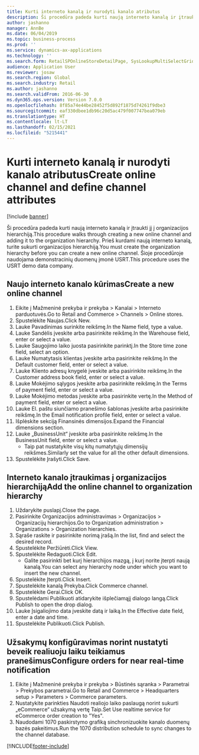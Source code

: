 ```yaml
---
title: Kurti interneto kanalą ir nurodyti kanalo atributus
description: Ši procedūra padeda kurti naują interneto kanalą ir įtraukti jį į organizacijos hierarchiją.
author: jashanno
manager: AnnBe
ms.date: 06/04/2019
ms.topic: business-process
ms.prod: ''
ms.service: dynamics-ax-applications
ms.technology: ''
ms.search.form: RetailSPOnlineStoreDetailPage, SysLookupMultiSelectGrid, DimensionLookup, OMHierarchyManager, HierarchyDesigner, OMNodeSelection, HierarchyPublishAndCloseForm
audience: Application User
ms.reviewer: josaw
ms.search.region: Global
ms.search.industry: Retail
ms.author: jashanno
ms.search.validFrom: 2016-06-30
ms.dyn365.ops.version: Version 7.0.0
ms.openlocfilehash: 8f85a74e44be28452f5d892f1875d74261f9dbe3
ms.sourcegitcommit: eaf330dbee1db96c20d5ac479f007747bea079eb
ms.translationtype: HT
ms.contentlocale: lt-LT
ms.lasthandoff: 02/15/2021
ms.locfileid: "5215441"
---
```

# <a name="create-online-channel-and-define-channel-attributes"></a><span data-ttu-id="31315-103">Kurti interneto kanalą ir nurodyti kanalo atributus</span><span class="sxs-lookup"><span data-stu-id="31315-103">Create online channel and define channel attributes</span></span>

[!include [banner](../includes/banner.md)]

<span data-ttu-id="31315-104">Ši procedūra padeda kurti naują interneto kanalą ir įtraukti jį į organizacijos hierarchiją.</span><span class="sxs-lookup"><span data-stu-id="31315-104">This procedure walks through creating a new online channel and adding it to the organization hierarchy.</span></span> <span data-ttu-id="31315-105">Prieš kurdami naują interneto kanalą, turite sukurti organizacijos hierarchiją.</span><span class="sxs-lookup"><span data-stu-id="31315-105">You must create the organization hierarchy before you can create a new online channel.</span></span> <span data-ttu-id="31315-106">Šioje procedūroje naudojama demonstracinių duomenų įmonė USRT.</span><span class="sxs-lookup"><span data-stu-id="31315-106">This procedure uses the USRT demo data company.</span></span>


## <a name="create-a-new-online-channel"></a><span data-ttu-id="31315-107">Naujo interneto kanalo kūrimas</span><span class="sxs-lookup"><span data-stu-id="31315-107">Create a new online channel</span></span>
1. <span data-ttu-id="31315-108">Eikite į Mažmeninė prekyba ir prekyba > Kanalai > Interneto parduotuvės.</span><span class="sxs-lookup"><span data-stu-id="31315-108">Go to Retail and Commerce > Channels > Online stores.</span></span>
2. <span data-ttu-id="31315-109">Spustelėkite Naujas.</span><span class="sxs-lookup"><span data-stu-id="31315-109">Click New.</span></span>
3. <span data-ttu-id="31315-110">Lauke Pavadinimas surinkite reikšmę.</span><span class="sxs-lookup"><span data-stu-id="31315-110">In the Name field, type a value.</span></span>
4. <span data-ttu-id="31315-111">Lauke Sandėlis įveskite arba pasirinkite reikšmę.</span><span class="sxs-lookup"><span data-stu-id="31315-111">In the Warehouse field, enter or select a value.</span></span>
5. <span data-ttu-id="31315-112">Lauke Saugojimo laiko juosta pasirinkite parinktį.</span><span class="sxs-lookup"><span data-stu-id="31315-112">In the Store time zone field, select an option.</span></span>
6. <span data-ttu-id="31315-113">Lauke Numatytasis klientas įveskite arba pasirinkite reikšmę.</span><span class="sxs-lookup"><span data-stu-id="31315-113">In the Default customer field, enter or select a value.</span></span>
7. <span data-ttu-id="31315-114">Lauke Kliento adresų knygelė įveskite arba pasirinkite reikšmę.</span><span class="sxs-lookup"><span data-stu-id="31315-114">In the Customer address book field, enter or select a value.</span></span>
8. <span data-ttu-id="31315-115">Lauke Mokėjimo sąlygos įveskite arba pasirinkite reikšmę.</span><span class="sxs-lookup"><span data-stu-id="31315-115">In the Terms of payment field, enter or select a value.</span></span>
9. <span data-ttu-id="31315-116">Lauke Mokėjimo metodas įveskite arba pasirinkite vertę.</span><span class="sxs-lookup"><span data-stu-id="31315-116">In the Method of payment field, enter or select a value.</span></span>
10. <span data-ttu-id="31315-117">Lauke El. paštu siunčiamo pranešimo šablonas įveskite arba pasirinkite reikšmę.</span><span class="sxs-lookup"><span data-stu-id="31315-117">In the Email notification profile field, enter or select a value.</span></span>
11. <span data-ttu-id="31315-118">Išplėskite sekciją Finansinės dimensijos.</span><span class="sxs-lookup"><span data-stu-id="31315-118">Expand the Financial dimensions section.</span></span>
12. <span data-ttu-id="31315-119">Lauke „BusinessUnit“ įveskite arba pasirinkite reikšmę.</span><span class="sxs-lookup"><span data-stu-id="31315-119">In the BusinessUnit field, enter or select a value.</span></span>
    * <span data-ttu-id="31315-120">Taip pat nustatykite visų kitų numatytųjų dimensijų reikšmes.</span><span class="sxs-lookup"><span data-stu-id="31315-120">Similarly set the value for all the other default dimensions.</span></span>  
13. <span data-ttu-id="31315-121">Spustelėkite Įrašyti.</span><span class="sxs-lookup"><span data-stu-id="31315-121">Click Save.</span></span>

## <a name="add-the-online-channel-to-organization-hierarchy"></a><span data-ttu-id="31315-122">Interneto kanalo įtraukimas į organizacijos hierarchiją</span><span class="sxs-lookup"><span data-stu-id="31315-122">Add the online channel to organization hierarchy</span></span>
1. <span data-ttu-id="31315-123">Uždarykite puslapį.</span><span class="sxs-lookup"><span data-stu-id="31315-123">Close the page.</span></span>
2. <span data-ttu-id="31315-124">Pasirinkite Organizacijos administravimas > Organizacijos > Organizacijų hierarchijos.</span><span class="sxs-lookup"><span data-stu-id="31315-124">Go to Organization administration > Organizations > Organization hierarchies.</span></span>
3. <span data-ttu-id="31315-125">Sąraše raskite ir pasirinkite norimą įrašą.</span><span class="sxs-lookup"><span data-stu-id="31315-125">In the list, find and select the desired record.</span></span>
4. <span data-ttu-id="31315-126">Spustelėkite Peržiūrėti.</span><span class="sxs-lookup"><span data-stu-id="31315-126">Click View.</span></span>
5. <span data-ttu-id="31315-127">Spustelėkite Redaguoti.</span><span class="sxs-lookup"><span data-stu-id="31315-127">Click Edit.</span></span>
    * <span data-ttu-id="31315-128">Galite pasirinkti bet kurį hierarchijos mazgą, į kurį norite įterpti naują kanalą.</span><span class="sxs-lookup"><span data-stu-id="31315-128">You can select any hierarchy node under which you want to insert the new channel.</span></span>  
6. <span data-ttu-id="31315-129">Spustelėkite Įterpti.</span><span class="sxs-lookup"><span data-stu-id="31315-129">Click Insert.</span></span>
7. <span data-ttu-id="31315-130">Spustelėkite kanalą Prekyba.</span><span class="sxs-lookup"><span data-stu-id="31315-130">Click Commerce channel.</span></span>
8. <span data-ttu-id="31315-131">Spustelėkite Gerai.</span><span class="sxs-lookup"><span data-stu-id="31315-131">Click OK.</span></span>
9. <span data-ttu-id="31315-132">Spustelėdami Publikuoti atidarykite išplečiamąjį dialogo langą.</span><span class="sxs-lookup"><span data-stu-id="31315-132">Click Publish to open the drop dialog.</span></span>
10. <span data-ttu-id="31315-133">Lauke Įsigaliojimo data įveskite datą ir laiką.</span><span class="sxs-lookup"><span data-stu-id="31315-133">In the Effective date field, enter a date and time.</span></span>
11. <span data-ttu-id="31315-134">Spustelėkite Publikuoti.</span><span class="sxs-lookup"><span data-stu-id="31315-134">Click Publish.</span></span>

## <a name="configure-orders-for-near-real-time-notification"></a><span data-ttu-id="31315-135">Užsakymų konfigūravimas norint nustatyti beveik realiuoju laiku teikiamus pranešimus</span><span class="sxs-lookup"><span data-stu-id="31315-135">Configure orders for near real-time notification</span></span>
1. <span data-ttu-id="31315-136">Eikite į Mažmeninė prekyba ir prekyba > Būstinės sąranka > Parametrai > Prekybos parametrai.</span><span class="sxs-lookup"><span data-stu-id="31315-136">Go to Retail and Commerce  > Headquarters setup > Parameters > Commerce parameters.</span></span>
2. <span data-ttu-id="31315-137">Nustatykite parinkties Naudoti realiojo laiko paslaugą norint sukurti „eCommerce“ užsakymą vertę Taip.</span><span class="sxs-lookup"><span data-stu-id="31315-137">Set Use realtime service for eCommerce order creation to "Yes".</span></span>
3. <span data-ttu-id="31315-138">Naudodami 1070 paskirstymo grafiką sinchronizuokite kanalo duomenų bazės pakeitimus.</span><span class="sxs-lookup"><span data-stu-id="31315-138">Run the 1070 distribution schedule to sync changes to the channel database.</span></span> 




[!INCLUDE[footer-include](../../includes/footer-banner.md)]